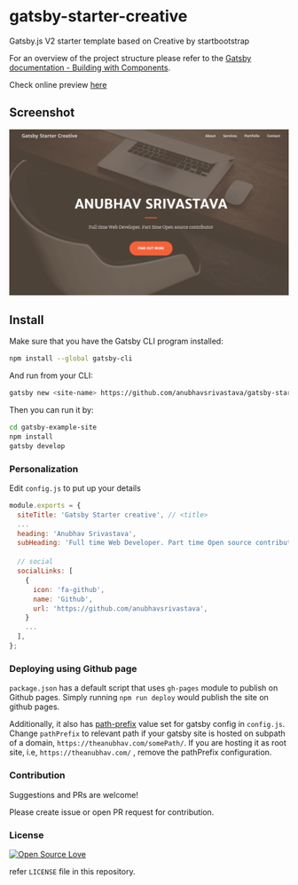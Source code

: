 # gatsby-starter-creative

Gatsby.js V2 starter template based on Creative by startbootstrap

For an overview of the project structure please refer to the [Gatsby documentation - Building with Components](https://www.gatsbyjs.org/docs/building-with-components/).

Check online preview [here](https://anubhavsrivastava.github.io/gatsby-starter-creative/)

## Screenshot

![Screenshot](./src/assets/img/demo.png)

## Install

Make sure that you have the Gatsby CLI program installed:

```sh
npm install --global gatsby-cli
```

And run from your CLI:

```sh
gatsby new <site-name> https://github.com/anubhavsrivastava/gatsby-starter-creative
```

Then you can run it by:

```sh
cd gatsby-example-site
npm install
gatsby develop
```

### Personalization

Edit `config.js` to put up your details

```javascript
module.exports = {
  siteTitle: 'Gatsby Starter creative', // <title>
  ...
  heading: 'Anubhav Srivastava',
  subHeading: 'Full time Web Developer. Part time Open source contributor  ',

  // social
  socialLinks: [
    {
      icon: 'fa-github',
      name: 'Github',
      url: 'https://github.com/anubhavsrivastava',
    }
    ...
  ],
};

```

### Deploying using Github page

`package.json` has a default script that uses `gh-pages` module to publish on Github pages. Simply running `npm run deploy` would publish the site on github pages.

Additionally, it also has [path-prefix](https://www.gatsbyjs.org/docs/path-prefix/) value set for gatsby config in `config.js`. Change `pathPrefix` to relevant path if your gatsby site is hosted on subpath of a domain, `https://theanubhav.com/somePath/`. If you are hosting it as root site, i.e, `https://theanubhav.com/` , remove the pathPrefix configuration.

### Contribution

Suggestions and PRs are welcome!

Please create issue or open PR request for contribution.

### License

[![Open Source Love](https://badges.frapsoft.com/os/mit/mit.svg?v=102)](LICENSE)

refer `LICENSE` file in this repository.
